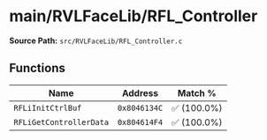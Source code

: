 # main/RVLFaceLib/RFL_Controller

**Source Path:** `src/RVLFaceLib/RFL_Controller.c`

## Functions

| Name | Address | Match % |
|------|---------|---------|
| `RFLiInitCtrlBuf` | `0x8046134C` | :white_check_mark: (100.0%) |
| `RFLiGetControllerData` | `0x804614F4` | :white_check_mark: (100.0%) |